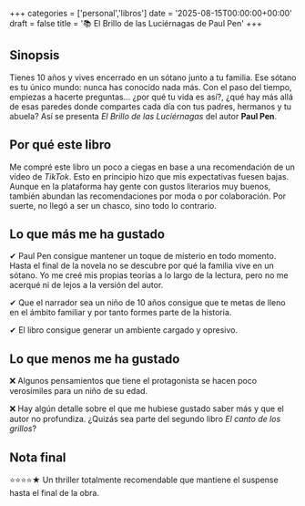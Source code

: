 +++
categories = ['personal','libros']
date = '2025-08-15T00:00:00+00:00'
draft = false
title = '📚 El Brillo de las Luciérnagas de Paul Pen'
+++

## Sinopsis

Tienes 10 años y vives encerrado en un sótano junto a tu familia. Ese sótano es tu único mundo: nunca has conocido nada más. Con el paso del tiempo, empiezas a hacerte preguntas… ¿por qué tu vida es así?, ¿qué hay más allá de esas paredes donde compartes cada día con tus padres, hermanos y tu abuela? Así se presenta _El Brillo de las Luciérnagas_ del autor **Paul Pen**.

## Por qué este libro

Me compré este libro un poco a ciegas en base a una recomendación de un vídeo de _TikTok_. Esto en principio hizo que mis expectativas fuesen bajas. Aunque en la plataforma hay gente con gustos literarios muy buenos, también abundan las recomendaciones por moda o por colaboración. Por suerte, no llegó a ser un chasco, sino todo lo contrario.

## Lo que más me ha gustado

✔ Paul Pen consigue mantener un toque de misterio en todo momento. Hasta el final de la novela no se descubre por qué la familia vive en un sótano. Yo me creé mis propias teorías a lo largo de la lectura, pero no me acerqué ni de lejos a la versión del autor.

✔ Que el narrador sea un niño de 10 años consigue que te metas de lleno en el ámbito familiar y por tanto formes parte de la historia. 

✔ El libro consigue generar un ambiente cargado y opresivo.

## Lo que menos me ha gustado

❌ Algunos pensamientos que tiene el protagonista se hacen poco verosímiles para un niño de su edad.

❌ Hay algún detalle sobre el que me hubiese gustado saber más y que el autor no profundiza. ¿Quizás sea parte del segundo libro _El canto de los grillos_?

## Nota final

⭐⭐⭐⭐★ Un thriller totalmente recomendable que mantiene el suspense hasta el final de la obra.
